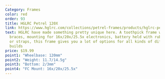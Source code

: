 ```yaml
---
Category: Frames
color: red
order: 93
title: HGLRC Petrel 120X
link: https://www.hglrc.com/collections/petrel-frames/products/hglrc-petrel-120x-3-inches-toothpick-fpv-racing-frame-2mm-3mm-bottom-plate-frame-kit
text: HGLRC have made something pretty unique here. A toothpick frame with arm
  braces, mounting for 16x/20x/25.5x electronics, battery held with rubberbands
  or straps, this frame gives you a lot of options for all kinds of different
  builds
price: $19.99
point1: "Wheelbase: 120mm"
point2: "Weight: 11.7/14.5g"
point3: "Bottom: 2/3mm"
point4: "FC Mount: 16x/20x/25.5x"
---
```

